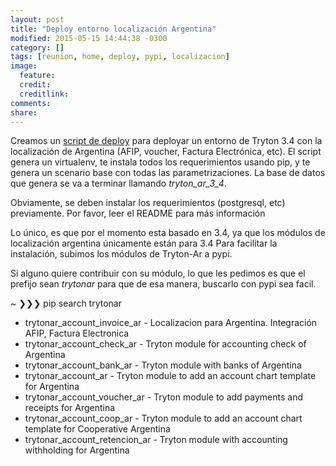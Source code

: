 ```yaml
---
layout: post
title: "Deploy entorno localización Argentina"
modified: 2015-05-15 14:44:38 -0300
category: []
tags: [reunion, home, deploy, pypi, localizacion]
image:
  feature: 
  credit: 
  creditlink: 
comments: 
share: 
---
```


Creamos un [script de deploy](https://github.com/tryton-ar/deploy-localizacion-argentina) para deployar un entorno de Tryton 3.4 con la localización de Argentina (AFIP, voucher, Factura Electrónica, etc). El script genera un virtualenv, te instala todos los requerimientos usando pip, y te genera un scenario base con todas las parametrizaciones. La base de datos que genera se va a terminar llamando *tryton_ar_3_4*.

Obviamente, se deben instalar los requerimientos (postgresql, etc) previamente. Por favor, leer el README para más información

Lo único, es que por el momento esta basado en 3.4, ya que los módulos de localización argentina únicamente están para 3.4
Para facilitar la instalación, subimos los módulos de Tryton-Ar a pypi.

Si alguno quiere contribuir con su módulo, lo que les pedimos es que el prefijo sean *trytonar* para que de esa manera, buscarlo con pypi sea facil.

~ ❯❯❯ pip search trytonar

 * trytonar_account_invoice_ar - Localizacion para Argentina. Integración AFIP, Factura Electronica
 * trytonar_account_check_ar - Tryton module for accounting check of Argentina
 * trytonar_account_bank_ar  - Tryton module with banks of Argentina
 * trytonar_account_ar       - Tryton module to add an account chart template for Argentina
 * trytonar_account_voucher_ar - Tryton module to add payments and receipts for Argentina
 * trytonar_account_coop_ar  - Tryton module to add an account chart template for Cooperative Argentina
 * trytonar_account_retencion_ar - Tryton module with accounting withholding for Argentina
